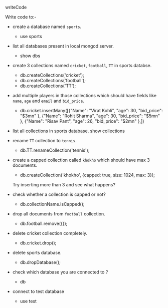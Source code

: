 writeCode

Write code to:-

- create a database named `sports`.
  - use sports

- list all databases present in local mongod server.
  - show dbs

- create 3 collections named `cricket`, `football`, `TT` in sports databse.
  - db.createCollections('cricket');
  - db.createCollections('football');
  - db.createCollections('TT');


- add multiple players in those collections which should have fields like `name`, `age` and `email` and `bid_price`.
  -  db.cricket.insertMany([{"Name": "Virat Kohli", "age": 30, "bid_price": "$3mn" }, {"Name": "Rohit Sharma", "age": 30, "bid_price": "$5mn" }, {"Name": "Risav Pant", "age": 26, "bid_price": "$2mn" },])

- list all collections in sports database.
  show collections

- rename `TT` collection to `tennis`.
  - db.TT.renameCollection('tennis');

- create a capped collection called `khokho` which should have max 3 documents.
  - db.createCollection('khokho', {capped: true, size: 1024, max: 3});

  Try inserting more than 3 and see what happens?
- check whether a collection is capped or not?
  - db.collectionName.isCapped();

- drop all documents from `football` collection.
  - db.football.remove({});

- delete cricket collection completely.
  - db.cricket.drop();

- delete sports database.
  - db.dropDatabase();

- check which database you are connected to ?
  - db

- connect to test database
  - use test